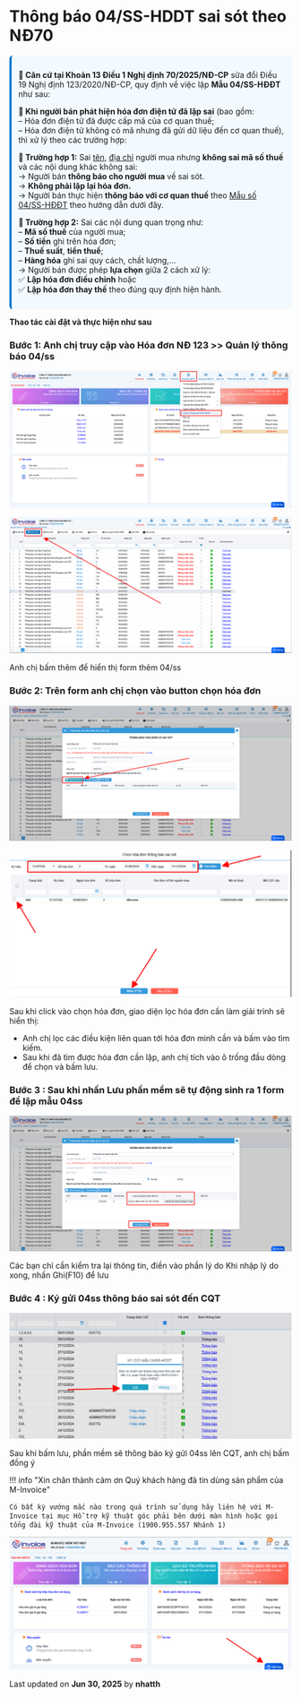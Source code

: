 # **Thông báo 04/SS-HDDT sai sót theo NĐ70**

<div style="font-size:14px; color:#1a1a1a; background-color:#f3faff; padding:12px; border-left:4px solid #007acc; border-radius:6px;">
  <p><strong>📘 Căn cứ tại Khoản 13 Điều 1 Nghị định 70/2025/NĐ-CP</strong> sửa đổi Điều 19 Nghị định 123/2020/NĐ-CP, quy định về việc lập <strong>Mẫu 04/SS-HĐĐT</strong> như sau:</p>

  <p><strong>🧾 Khi người bán phát hiện hóa đơn điện tử đã lập sai</strong> (bao gồm:<br>
  – Hóa đơn điện tử đã được cấp mã của cơ quan thuế;<br>
  – Hóa đơn điện tử không có mã nhưng đã gửi dữ liệu đến cơ quan thuế), thì xử lý theo các trường hợp:</p>

  <p><strong>🔹 Trường hợp 1:</strong> Sai <u>tên</u>, <u>địa chỉ</u> người mua nhưng <strong>không sai mã số thuế</strong> và các nội dung khác không sai:<br>
  → Người bán <strong>thông báo cho người mua</strong> về sai sót.<br>
  → <strong>Không phải lập lại hóa đơn.</strong><br>
  → Người bán thực hiện <strong>thông báo với cơ quan thuế</strong> theo <u>Mẫu số 04/SS-HĐĐT</u> theo hướng dẫn dưới đây.</p>

  <p><strong>🔹 Trường hợp 2:</strong> Sai các nội dung quan trọng như:<br>
  – <strong>Mã số thuế</strong> của người mua;<br>
  – <strong>Số tiền</strong> ghi trên hóa đơn;<br>
  – <strong>Thuế suất</strong>, <strong>tiền thuế</strong>;<br>
  – <strong>Hàng hóa</strong> ghi sai quy cách, chất lượng,...<br>
  → Người bán được phép <strong>lựa chọn</strong> giữa 2 cách xử lý:<br>
  ✅ <strong>Lập hóa đơn điều chỉnh</strong> hoặc<br>
  ✅ <strong>Lập hóa đơn thay thế</strong> theo đúng quy định hiện hành.</p>
</div>

**Thao tác cài đặt và thực hiện như sau**

### **Bước 1: Anh chị truy cập vào Hóa đơn NĐ 123 >> Quản lý thông báo 04/ss**

![Hình 1](../../assets/images/invoice1/1.0_04ss_1.png "Hãy bấm vào để xem rõ hơn")

![Hình 1](../../assets/images/invoice1/1.0_04ss_7.png "Hãy bấm vào để xem rõ hơn")

Anh chị bấm thêm để hiển thị form thêm 04/ss

### **Bước 2: Trên form anh chị chọn vào button chọn hóa đơn**

![Hình 2](../../assets/images/invoice1/1.0_04ss_2.png "Hãy bấm vào để xem rõ hơn")

![Hình 3](../../assets/images/invoice1/1.0_04ss_3.png "Hãy bấm vào để xem rõ hơn")

Sau khi click vào chọn hóa đơn, giao diện lọc hóa đơn cần làm giải trình sẽ hiển thị:

- Anh chị lọc các điều kiện liên quan tới hóa đơn mình cần và bấm vào tìm kiếm.
- Sau khi đã tìm được hóa đơn cần lập, anh chị tích vào ô trống đầu dòng để chọn và bấm lưu.

### **Bước 3 : Sau khi nhấn Lưu phần mềm sẽ tự động sinh ra 1 form để lập mẫu 04ss**

![Hình 4](../../assets/images/invoice1/1.0_04ss_4.png "Hãy bấm vào để xem rõ hơn")

Các bạn chỉ cần kiểm tra lại thông tin, điền vào phần lý do
Khi nhập lý do xong, nhấn Ghi(F10) để lưu

### **Bước 4 : Ký gửi 04ss thông báo sai sót đến CQT**

![Hình 5](../../assets/images/invoice1/1.0_04ss_5.png "Hãy bấm vào để xem rõ hơn")

Sau khi bấm lưu, phần mềm sẽ thông báo ký gửi 04ss lên CQT, anh chị bấm đồng ý

!!! info "Xin chân thành cảm ơn Quý khách hàng đã tin dùng sản phẩm của M-Invoice"

    Có bất kỳ vướng mắc nào trong quá trình sử dụng hãy liên hệ với M-Invoice tại mục Hỗ trợ kỹ thuật góc phải bên dưới màn hình hoặc gọi tổng đài kỹ thuật của M-Invoice (1900.955.557 Nhánh 1)

![Hình 6](../../assets/images/invoice1/1.0_suaTienBangTay_5.png "Hãy bấm vào để xem rõ hơn")

<div class="last-updated">Last updated on <strong>Jun 30, 2025</strong> by <strong>nhatth</strong></div>
